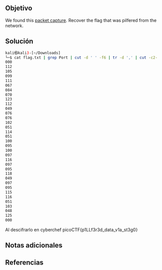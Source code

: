 ## Objetivo
We found this [packet capture](https://jupiter.challenges.picoctf.org/static/b506393b6f9d53b94011df000c534759/capture.pcap). Recover the flag that was pilfered from the network.
## Solución

```bash
kali㉿kali)-[~/Downloads]
└─$ cat flag.txt | grep Port | cut -d ' ' -f6 | tr -d ',' | cut -c2- 
000
112
105
099
111
067
084
070
123
112
049
076
076
102
051
114
051
100
095
100
097
116
097
095
118
049
097
095
115
116
051
103
048
125
000
```
Al descifrarlo en cyberchef
picoCTF{p1LLf3r3d_data_v1a_st3g0}
## Notas adicionales

## Referencias
